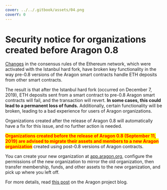 ```yaml
---
cover: ../../.gitbook/assets/04.png
coverY: 0
---
```


# Security notice for organizations created before Aragon 0.8

[Changes](https://github.com/aragon/aragonOS/issues/549) in the consensus rules of the Ethereum network, which were activated with the Istanbul hard fork, have broken key functionality in the way pre-0.8 versions of the Aragon smart contracts handle ETH deposits from other smart contracts.&#x20;

The result is that after the Istanbul hard fork (occurred on December 7, 2019), ETH deposits sent from a smart contract to pre-0.8 Aragon smart contracts will fail, and the transaction will revert. **In some cases, this could lead to a permanent loss of funds.** Additionally, certain functionality will be broken, leading to a bad experience for users of Aragon organizations.

Organizations created after the release of Aragon 0.8 will automatically have a fix for this issue, and no further action is needed.

<mark style="color:red;">**Organizations created before the release of Aragon 0.8 (September 11, 2019) are advised to migrate their assets and members to a new Aragon organization**</mark> created using post-0.8 versions of Aragon contracts.&#x20;

You can create your new organization at [app.aragon.org](https://app.aragon.org), configure the permissions of the new organization to mirror the old organization, then transfer membership, funds, and other assets to the new organization, and pick up where you left off.

For more details, read [this post](https://blog.aragon.org/istanbul-hard-fork-impact/) on the Aragon project blog.
